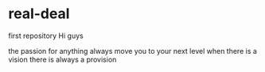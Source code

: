 # real-deal
first repository
Hi guys

the passion for anything always move you to your next level
when there is a vision there is always a provision
